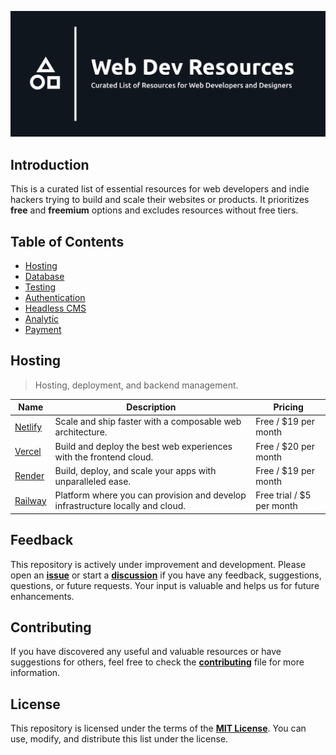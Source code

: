![Web Dev Resources](./banner.png)

## Introduction

This is a curated list of essential resources for web developers and indie hackers trying
to build and scale their websites or products. It prioritizes **free** and **freemium**
options and excludes resources without free tiers.

## Table of Contents

-  [Hosting](#-hosting)
-  [Database](#-database)
-  [Testing](#-testing)
-  [Authentication](#-authentication)
-  [Headless CMS](#-headless-cms)
-  [Analytic](#-analytic)
-  [Payment](#-payment)

## Hosting

> Hosting, deployment, and backend management.

| Name                           | Description                                                                    | Pricing                   |
| ------------------------------ | ------------------------------------------------------------------------------ | ------------------------- |
| [Netlify](https://netlify.com) | Scale and ship faster with a composable web architecture.                      | Free / $19 per month      |
| [Vercel](https://vercel.com)   | Build and deploy the best web experiences with the frontend cloud.             | Free / $20 per month      |
| [Render](https://render.com)   | Build, deploy, and scale your apps with unparalleled ease.                     | Free / $19 per month      |
| [Railway](https://railway.app) | Platform where you can provision and develop infrastructure locally and cloud. | Free trial / $5 per month |

## Feedback

This repository is actively under improvement and development.
Please open an [**issue**](https://github.com/syahrizaldev/webdev-resources/issues)
or start a [**discussion**](https://github.com/syahrizaldev/webdev-resources/discussions)
if you have any feedback, suggestions, questions, or future requests.
Your input is valuable and helps us for future enhancements.

## Contributing

If you have discovered any useful and valuable resources or have suggestions for others,
feel free to check the [**contributing**](./contributing.md) file for more information.

## License

This repository is licensed under the terms of the [**MIT License**](./license).
You can use, modify, and distribute this list under the license.
